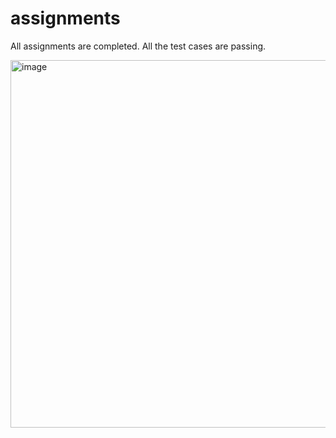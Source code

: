 # assignments

All assignments are completed. All the test cases are passing.

<img width="588" alt="image" src="https://github.com/Ritika1705/assignments_cohort_0-100/assets/54587414/76bdaad1-86ab-47b7-9d32-8e7005640c0e">
